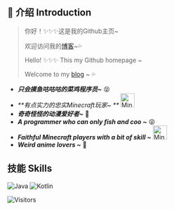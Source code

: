 <a href="#">
  <img align="right" src="https://github-readme-stats.vercel.app/api?username=novacoo&show_icons=true&theme=radical">
</a>

##  :loudspeaker: 介绍 Introduction

> 你好！:sparkles::sparkles::sparkles:这是我的Github主页~
>
> 欢迎访问我的[博客](https://blog.novacoo.cn)~:sweat_drops:
>
> Hello! :sparkles::sparkles::sparkles: This my Github homepage ~
>
> Welcome to my [blog](https://blog.novacoo.cn) ~ :sweat_drops:

- _**只会摸鱼咕咕咕的菜鸡程序员~**_ :stuck_out_tongue_closed_eyes:
- _**有点实力的忠实Minecraft玩家~ **_ <img src="./etc/mc.ico" width="32" alt="Minecraft">
- _**奇奇怪怪的动漫爱好者~**_ :ghost:
- _**A programmer who can only fish and coo ~**_ :stuck_out_tongue_closed_eyes:
- _**Faithful Minecraft players with a bit of skill ~**_ <img src="./etc/mc.ico" width="32" alt="Minecraft">
- _**Weird anime lovers ~**_ :ghost:

## 技能 Skills

![Java](https://img.shields.io/badge/-Java-ff69b4?stype=flat-square&logo=Java&logoColor=3366ff)
![Kotlin](https://img.shields.io/badge/-Kotlin-orange?stype=flat-square&logo=Kotlin&logoColor=3366ff)

![Visitors](https://visitor-badge.glitch.me/badge?page_id=novacoo.novacoo.readme)

